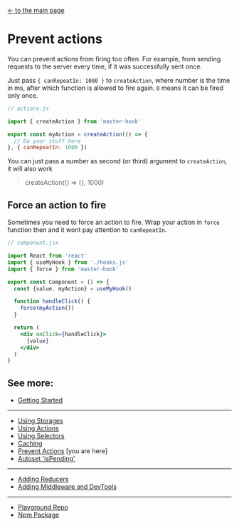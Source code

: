 [<- to the main page](https://github.com/opium-pro/master-hook)

# Prevent actions

You can prevent actions from firing too often. For example, from sending requests to the server every time, if it was successfully sent once.

Just pass `{ canRepeatIn: 1000 }` to `createAction`, where number is the time in ms, after which function is allowed to fire again. `0` means it can be fired only once.

```js
// actions.js

import { createAction } from 'master-hook'

export const myAction = createAction(() => {
  // Do your stuff here
}, { canRepeatIn: 1000 })
```
You can just pass a number as second (or third) argument to `createAction`, it will also work
> createAction(() => {}, 1000)


## Force an action to fire
Sometimes you need to force an action to fire. Wrap your action in `force` function then and it wont pay attention to `canRepeatIn`.

```jsx
// component.jsx

import React from 'react'
import { useMyHook } from './hooks.js'
import { force } from 'master-hook'

export const Component = () => {
  const {value, myAction} = useMyHook()

  function handleClick() {
    force(myAction())
  }

  return (
    <div onClick={handleClick}>
      {value}
    </div>
  )
}
```


## See more:

* [Getting Started](https://github.com/opium-pro/master-hook/blob/master/docs/GETTING_STARTED.md)
---
* [Using Storages](https://github.com/opium-pro/master-hook/blob/master/docs/STORAGES.md)
* [Using Actions](https://github.com/opium-pro/master-hook/blob/master/docs/ACTIONS.md)
* [Using Selectors](https://github.com/opium-pro/master-hook/blob/master/docs/SELECTORS.md)
* [Caching](https://github.com/opium-pro/master-hook/blob/master/docs/CACHING.md)
* [Prevent Actions](https://github.com/opium-pro/master-hook/blob/master/docs/PREVENT_ACTIONS.md) [you are here]
* [Autoset 'isPending'](https://github.com/opium-pro/master-hook/blob/master/docs/IS_PENDING.md)
---
* [Adding Reducers](https://github.com/opium-pro/master-hook/blob/master/docs/REDUCERS.md)
* [Adding Middleware and DevTools](https://github.com/opium-pro/master-hook/blob/master/docs/MIDDLEWARE.md)
---
* [Playground Repo](https://github.com/opium-pro/master-hook-playground)
* [Npm Package](https://www.npmjs.com/package/master-hook)